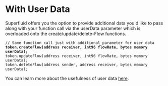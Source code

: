 # With User Data

Superfluid offers you the option to provide additional data you'd like to pass along with your function call via the userData parameter which is overloaded onto the create/update/delete-Flow functions.

<pre class="language-solidity"><code class="lang-solidity">// Same function call just with additional parameter for user data
<strong>token.createFlow(address receiver, int96 flowRate, bytes memory userData);
</strong>token.updateFlow(address receiver, int96 flowRate, bytes memory userData);
token.deleteFlow(address sender, address receiver, bytes memory userData);
</code></pre>

You can learn more about the usefulness of user data [here](../../../super-apps/user-data/).
